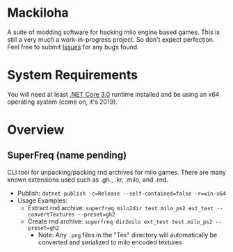 # Mackiloha
A suite of modding software for hacking milo engine based games. This is still a very much a work-in-progress project. So don't expect perfection. Feel free to submit [Issues](https://github.com/PikminGuts92/Mackiloha/issues) for any bugs found.

# System Requirements
You will need at least [.NET Core 3.0](https://dotnet.microsoft.com/download/dotnet-core/3.0) runtime installed and be using an x64 operating system (come on, it's 2019).

# Overview
## SuperFreq (name pending)
CLI tool for unpacking/packing rnd archives for milo games. There are many known extensions used such as .gh., .kr, .milo, and .rnd.

- Publish: `dotnet publish -c=Release --self-contained=false -r=win-x64`
- Usage Examples:
  - Extract rnd archive: `superfreq milo2dir test.milo_ps2 ext_test --convertTextures --preset=gh2`
  - Create rnd archive: `superfreq dir2milo ext_test test.milo_ps2 --preset=gh2`
    - Note: Any `.png` files in the "Tex" directory will automatically be converted and serialized to milo encoded textures